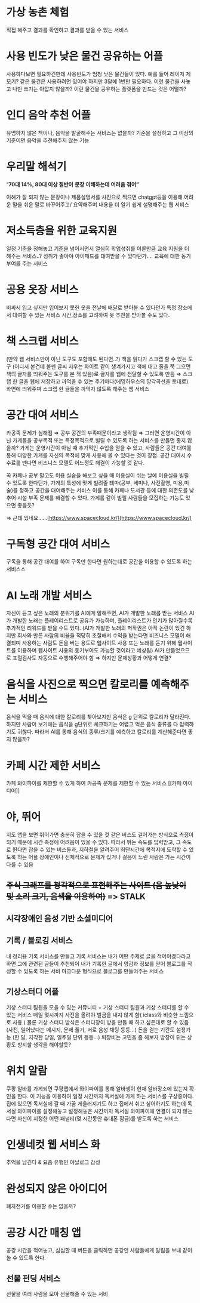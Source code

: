 # 가상 농촌 체험 
직접 해주고 결과를 확인하고 결과를 받을 수 있는 서비스
# 사용 빈도가 낮은 물건 공유하는 어플
사용하다보면 필요하긴한데 사용빈도가 엄청 낮은 물건들이 있다. 예를 들어 레이저 제모기? 같은 물건은 사용하려면 있어야 하지만 3달에 1번만 필요하다. 이런 물건을 사놓고 나만 쓰기는 아깝지 않을까? 이런 물건을 공유하는 플랫폼을 만드는 것은 어떨까?
# 인디 음악 추천 어플
유명하지 않은 책이나, 음악을 발굴해주는 서비스는 없을까?
기준을 설정하고 그 이상의 기준이면 음악을 추천해주지 않는 기능
# 우리말 해석기
    
“**70대 14%, 80대 이상 절반이**
**문장 이해하는데 어려움 겪어”**

이해가 잘 되지 않는 문장이나 제품설명서를 사진으로 찍으면 chatgpt등을 이용해 어려운 말을 쉬운 말로 바꾸어주고/ 요약해주며 내용을 더 알기 쉽게 설명해주는 웹 서비스

# 저소득층을 위한 교육지원
    
일정 기준을 정해놓고 기준을 넘어서면서 열심히 학업성취를 이룬만큼 교육 지원을 더 해주는 서비스..? 성취가 좋아야 아이패드를 대여받을 수 있다던가…. 교육에 대한 동기부여를 주는 서비스
    
# 공용 옷장 서비스
    
비싸서 입고 싶지만 입어보지 못한 옷을 전날에 배달로 받아볼 수 있다던가 특정 장소에서 대여할 수 있는 서비스 시간,장소를 고려하여 옷 추천을 받아볼 수도 있다.
    
# 책 스크랩 서비스

(만약 웹 서비스만이 아닌 도구도 포함해도 된다면..?) 책을 읽다가 스크랩 할 수 있는 도구 (어디서 본건데 볼펜 글씨 지우는 화이트 같이 생겨가지고 책에 대고 줄을 쭉 그으면 책의 글자를 띄워주는 도구를 본 적 있음)로 글자를 웹에 전달할 수 있도록 만듬 ⇒ 스크랩 한 글을 웹에 저장하고 까먹을 수 있는 주기마다(에밍하우스의 망각곡선을 토대로) 화면에 띄워주며 스크랩 한 글들을 까먹지 않도록 해주는 웹 서비스

# 공간 대여 서비스

카공족 문제가 심해짐 ⇒ 공부 공간의 부족때문이라고 생각됨 ⇒ 그러면 운영시간이 아닌 가게들을 공부목적 또는 특정목적으로 빌릴 수 있도록 하는 서비스를 만들면 좋지 않을까? 가게는 운영시간이 아닐 때 추가적인 수입을 얻을 수 있고, 사람들은 공간 대여를 통해 다양한 가게를 자신의 목적에 맞게 사용해 볼 수 있다는 것이 장점. 공간 대여시 수수료를 뗀다면 비즈니스 모델도 어느정도 해결이 가능할 것 같다.

꼭 카페나 공부 말고도 미용 실습을 해보고 싶을 때 미용실이 쉬는 날에 미용실을 빌릴 수 있도록 한다던가, 가게의 특성에 맞게 빌려줄 테마(공부, 세미나, 사진촬영, 미용,미술)를 정하고 공간을 대여해주는 서비스 이를 통해 카페나 도서관 등에 대한 의존도를 낮추어 시설 부족 문제를 해결할 수 있다. 가게를 같이 빌릴 사람들을 모집하는 기능도 있으면 좋을듯?

⇒ 근데 있네요……[https://www.spacecloud.kr/](https://www.spacecloud.kr/)

# 구독형 공간 대여 서비스
구독을 통해 공간 대여를 하여 구독만 한다면 원하는대로 공간을 이용할 수 있도록 하는 서비스스

# AI 노래 개발 서비스
자신이 듣고 싶은 노래의 분위기를 AI에게 말해주면, AI가 개발한 노래를 받는 서비스 AI가 개발한 노래는 플레이리스트로 공유가 가능하며, 플레이리스트가 인기가 많아질수록 추가적인 리워드를 받을 수도 있다. (AI가 개발한 노래의 저작권은 아직 논란이 있긴 하지만 회사와 만든 사람의 비율을 적당히 조절해서 수익을 받는다면 비즈니스 모델이 해결되며 사용하는 사람도 돈을 버는 용도로 웹사이트 사용 또는 노래를 듣기 위해 웹사이트를 이용하며 웹사이트 사용의 동기부여도 가능할 것이라고 예상됨) AI가 만들었으므로 표절검사도 자동으로 수행해주어야 함 ⇒ 하지만 문제상황과 어떻게 연결?

# 음식을 사진으로 찍으면 칼로리를 예측해주는 서비스
음식을 먹을 때 음식에 대한 칼로리를 찾아보지만 음식은 g 단위로 칼로리가 달라진다. 하지만 사람이 보기에는 음식을 g단위로 체크하기는 어렵고 먹은 음식 종류를 다 입력하기도 귀찮다. 따라서 AI를 통해 음식의 종류/크기를 예측하고 칼로리를 계산해준다면 좋지 않을까?

# 카페 시간 제한 서비스
카페 와이파이를 제한할 수 있게 하여 카공족 문제를 제한할 수 있는 서비스
[[카페 아이디어]]

# 야, 뛰어
지도 앱을 보면 뛰어가면 충분히 잡을 수 있을 것 같은 버스도 걸어가는 방식으로 측정이 되기 때문에 시간 측정에 어려움이 있을 수 있다. 따라서 뛰는 속도를 입력받고, 그 속도로 뛴다면 잡을 수 있는 버스들과, 지하철을 알려주어 최단시간에 목적지에 도착할 수 있도록 하는 어플
장애인이나 신체적으로 문제가 있거나 걸음이 느린 사람은 가는 시간이 다를 수 있음

## ~~주식 그래프를 청각적으로 표현해주는 사이트 (음 높낮이 및 소리 크기, 음색을 이용하여)~~ => STALK

## 시각장애인 음성 기반 소셜미디어

## 기록 / 블로깅 서비스
내 정리용 기록 서비스를 만들고
기록 서비스는 내가 어떤 주제로 글을 적어야겠다라고 하면 그에 관련된 글들이 추천되어 내가 기록한 글에서 영감과 정보를 얻어 블로그를 작성할 수 있도록 하는 서비
마크다운 형식으로 블로그를 만들어주는 서비스
## 기상스터디 어플
기상 스터디 팀원을 모을 수 있는 커뮤니티 
+
기상 스터디 팀원과 기상 스터디를 할 수 있는 서비스
매일 몇시까지 사진을 올려야 벌금을 내지 않게 함( iclass와 비슷한 느낌으로 사용 )
물론 기상 스터디 방식은 스터디장이 방을 만들 때 하고 싶은대로 할 수 있음
(사진, 일어났다는 메시지, 문제 풀기, 서로 음성 채팅 등등...)
돈을 걷는 기간도 설정가능 (한 달, 지각한 당일, 일주일 단위 등등...)
퇴장비는 고민을 좀 해보자 
방장이 튀는 상황도 방지할 생각을 해야할듯?

# 위치 알람
쿠팡 알바를 가게되면 쿠팡앱에서 와이파이를 통해 알바생이 현재 알바장소에 있는지 확인을 한다. 이 기능을 이용하여 일정 시간까지 독서실에 가게 하는 서비스를 구상중이다. 집에 있으면 독서실에 갈 때 가끔 게을러지기도 하고 집에서 쉬고 싶어하기도 하는데 독서실 와이파이를 설정해놓고 설정해놓은 시간까지 독서실 와이파이에 연결이 되지 않는다면 자신이 지정한 어떤 패널티(몇 시간동안 휴대폰 잠금)를 받도록 하는 서비스

# 인생네컷 웹 서비스 화
추억을 남긴다 & 요즘 유행인 아날로그 감성
# 완성되지 않은 아이디어
폐자전거를 이용할 수는 없을까?
# 공강 시간 매칭 앱
공강 시간을 적어놓고, 심심할 때 버튼을 클릭하면 공강인 사람들에게 알림을 보내 같이 놀 수 있도록 한다.

## 선물 펀딩 서비스
선물을 여러 사람을 모아 선물해줄 수 있는 서비

